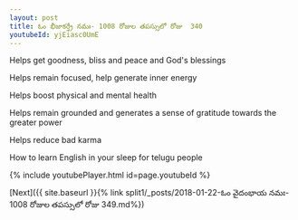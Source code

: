 ```yaml
---
layout: post
title: ఓం భీజాకర్త్రే నమః- 1008 రోజుల తపస్సులో రోజు  340
youtubeId: yjEiasc0UmE
---
```

 
 
Helps get goodness, bliss and peace and God's blessings
 
Helps remain focused, help generate inner energy 
 
Helps boost physical and mental health 
 
Helps remain grounded and generates a sense of gratitude towards the greater power 
 
Helps reduce bad karma
 
How to learn English in your sleep for telugu people
 
 
 
 


{% include youtubePlayer.html id=page.youtubeId %}
 
[Next]({{ site.baseurl }}{% link split1/_posts/2018-01-22-ఓం వైదంభాయ నమః- 1008 రోజుల తపస్సులో రోజు  349.md%})
 

